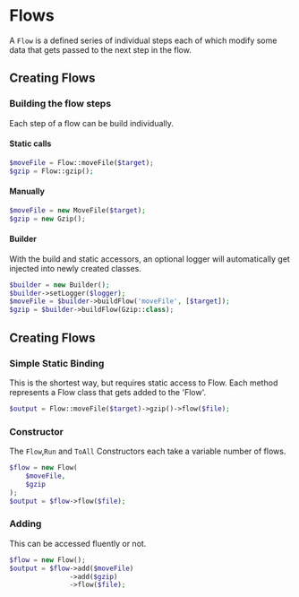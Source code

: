 # Flows

A `Flow` is a defined series of individual steps each of which modify some data that gets passed to the next step in the flow.

## Creating Flows

### Building the flow steps

Each step of a flow can be build individually.

#### Static calls

```php
$moveFile = Flow::moveFile($target);
$gzip = Flow::gzip();
```

#### Manually

```php
$moveFile = new MoveFile($target);
$gzip = new Gzip();
```

#### Builder

With the build and static accessors, an optional logger will automatically get injected into newly created classes.

```php
$builder = new Builder();
$builder->setLogger($logger);
$moveFile = $builder->buildFlow('moveFile', [$target]);
$gzip = $builder->buildFlow(Gzip::class);
```

## Creating Flows

### Simple Static Binding

This is the shortest way, but requires static access to Flow. Each method represents a Flow class that gets added to the 'Flow'.

``` php
$output = Flow::moveFile($target)->gzip()->flow($file);
```

### Constructor

The `Flow`,`Run` and `ToAll` Constructors each take a variable number of flows.

```php
$flow = new Flow(
    $moveFile,
    $gzip
);
$output = $flow->flow($file);
```

### Adding

This can be accessed fluently or not.

```php
$flow = new Flow();
$output = $flow->add($moveFile)
               ->add($gzip)
               ->flow($file);
```
